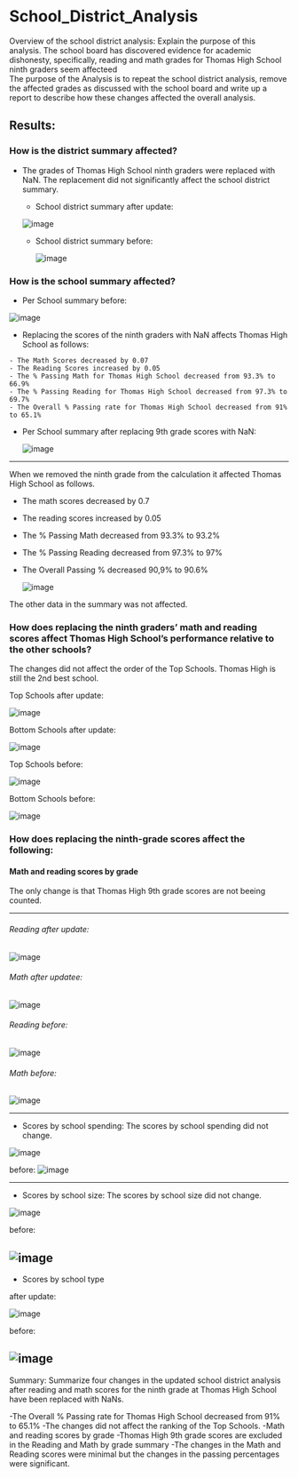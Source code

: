 # School_District_Analysis

Overview of the school district analysis: Explain the purpose of this analysis.
The school board has discovered evidence for academic dishonesty, specifically, reading and math grades for Thomas High School ninth graders seem affecteed   
The  purpose of the Analysis is to repeat the school district analysis, remove the affected grades as discussed with the school board and write up a report to describe how these changes affected the overall analysis.


## Results: 

 ### How is the district summary affected?

  - The grades of Thomas High School ninth graders were replaced with NaN. The replacement did not significantly affect the school district summary.
      

     - School district summary after update:

      ![image](https://user-images.githubusercontent.com/91682586/141134420-19ed6785-6978-4ce6-884a-1763e7bf39d6.png)

     - School district summary before:

       ![image](https://user-images.githubusercontent.com/91682586/141134551-9b646c46-dbee-4990-90fb-023e2a8a7608.png)


 ### How is the school summary affected?

  -  Per School summary before:

  ![image](https://user-images.githubusercontent.com/91682586/141133669-9feb2538-cea5-488e-8247-b34ffa41f747.png)

   - Replacing the scores of the ninth graders with NaN affects Thomas High School as follows: 

    - The Math Scores decreased by 0.07
    - The Reading Scores increased by 0.05
    - The % Passing Math for Thomas High School decreased from 93.3% to 66.9%
    - The % Passing Reading for Thomas High School decreased from 97.3% to 69.7% 
    - The Overall % Passing rate for Thomas High School decreased from 91% to 65.1%   

  - Per School summary after replacing 9th grade scores with NaN:

    ![image](https://user-images.githubusercontent.com/91682586/141134167-45fe98b2-dd67-4183-9080-32f8cf2a12dd.png)
___
  When we removed the ninth grade from the calculation it affected Thomas High School as follows.

  - The math scores decreased by 0.7
  - The reading scores increased by 0.05
  - The % Passing Math decreased from 93.3% to 93.2%
  - The % Passing Reading decreased from 97.3% to 97%
  - The Overall Passing % decreased 90,9% to 90.6%
  
    ![image](https://user-images.githubusercontent.com/91682586/141144376-dff8fed1-0a2b-452f-a62d-49563f310502.png)


The other data in the summary was not affected.


### How does replacing the ninth graders’ math and reading scores affect Thomas High School’s performance relative to the other schools?

The changes did not affect the order of the Top Schools. Thomas High is still the 2nd best school.

Top Schools after update:

![image](https://user-images.githubusercontent.com/91682586/141137327-9b29d110-95bb-4fe5-b745-cfd037e92ca3.png)


Bottom Schools after update: 

![image](https://user-images.githubusercontent.com/91682586/141137404-035e65d0-e5cc-4c98-8e53-c41f2f221c15.png)


Top Schools before:

![image](https://user-images.githubusercontent.com/91682586/141136747-1f7b8ca8-3afa-4123-a8ba-d0594fa12952.png)


Bottom Schools before:

![image](https://user-images.githubusercontent.com/91682586/141136874-6ffb8107-bf99-4f6a-93cf-27eecbc8bae3.png)


### How does replacing the ninth-grade scores affect the following:

  #### Math and reading scores by grade
  
  The only change is that Thomas High 9th grade scores are not beeing counted.
  
___
  ###### Reading after update:
  
  ![image](https://user-images.githubusercontent.com/91682586/141183817-965dbaaa-3e1c-4808-999e-35bb3a72c1d6.png)


  
  ###### Math after updatee:
  
  ![image](https://user-images.githubusercontent.com/91682586/141183028-4f710864-73fb-4fbf-8383-a600d65bc35e.png)


  ###### Reading before: 
  
  ![image](https://user-images.githubusercontent.com/91682586/141182445-1fda642d-4336-4d09-aa85-c2367ade3bde.png)
  
  ######  Math before: 
  
  ![image](https://user-images.githubusercontent.com/91682586/141182525-08aa6802-b4b6-4543-97f2-3677d1acbe8a.png)

___
  
- Scores by school spending:
The scores by school spending did not change.


 ![image](https://user-images.githubusercontent.com/91682586/140995639-c2baea34-3738-4942-921d-2256124e3dbf.png)


before: ![image](https://user-images.githubusercontent.com/91682586/141182719-75317b0b-8d30-48ab-a440-f61fbf7fdc50.png)

___
 - Scores by school size:
 The scores by school size did not change.
 
![image](https://user-images.githubusercontent.com/91682586/140995815-51b05cd0-83ab-4876-a590-d8e6480d7204.png)

before:

![image](https://user-images.githubusercontent.com/91682586/141182089-f93f9576-b3bb-4fe3-b90b-4f2657ce92c7.png)
---
 - Scores by school type

after update:

![image](https://user-images.githubusercontent.com/91682586/140995899-da08c16a-f973-47ca-b69d-d9de991c71c3.png)

before: 

![image](https://user-images.githubusercontent.com/91682586/141182197-2f1ef6e8-a7ce-48eb-b277-d0987f4d7d82.png)
---
Summary: Summarize four changes in the updated school district analysis after reading and math scores for the ninth grade at Thomas High School have been replaced with NaNs.

-The Overall % Passing rate for Thomas High School decreased from 91% to 65.1% 
-The changes did not affect the ranking of the Top Schools. 
-Math and reading scores by grade
-Thomas High 9th grade scores are excluded in the Reading and Math by grade summary
-The changes in the Math and Reading scores were minimal but the changes in the passing percentages were  significant.
